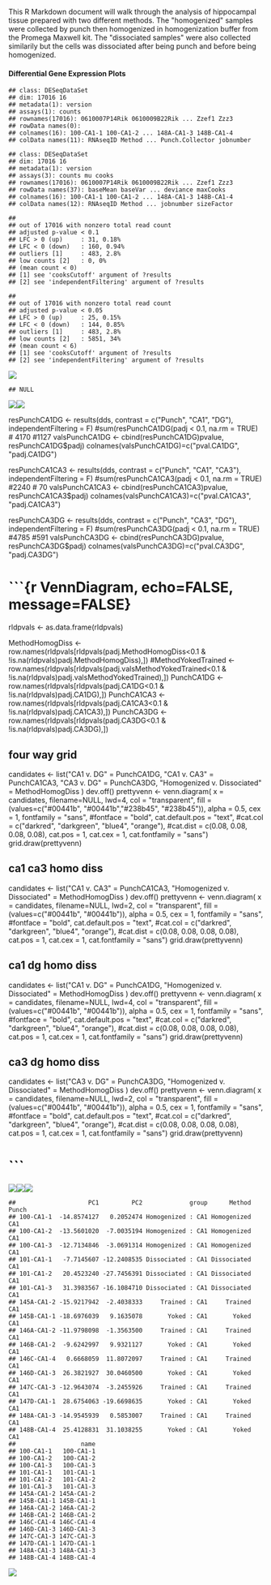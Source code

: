 This R Markdown document will walk through the analysis of hippocampal tissue prepared with two different methods. The "homogenized" samples were collected by punch then homogenized in homogenization buffer from the Promega Maxwell kit. The "dissociated samples" were also collected similarily but the cells was dissociated after being punch and before being homogenized.

#### Differential Gene Expression Plots

    ## class: DESeqDataSet 
    ## dim: 17016 16 
    ## metadata(1): version
    ## assays(1): counts
    ## rownames(17016): 0610007P14Rik 0610009B22Rik ... Zzef1 Zzz3
    ## rowData names(0):
    ## colnames(16): 100-CA1-1 100-CA1-2 ... 148A-CA1-3 148B-CA1-4
    ## colData names(11): RNAseqID Method ... Punch.Collector jobnumber

    ## class: DESeqDataSet 
    ## dim: 17016 16 
    ## metadata(1): version
    ## assays(3): counts mu cooks
    ## rownames(17016): 0610007P14Rik 0610009B22Rik ... Zzef1 Zzz3
    ## rowData names(37): baseMean baseVar ... deviance maxCooks
    ## colnames(16): 100-CA1-1 100-CA1-2 ... 148A-CA1-3 148B-CA1-4
    ## colData names(12): RNAseqID Method ... jobnumber sizeFactor

    ## 
    ## out of 17016 with nonzero total read count
    ## adjusted p-value < 0.1
    ## LFC > 0 (up)     : 31, 0.18% 
    ## LFC < 0 (down)   : 160, 0.94% 
    ## outliers [1]     : 483, 2.8% 
    ## low counts [2]   : 0, 0% 
    ## (mean count < 0)
    ## [1] see 'cooksCutoff' argument of ?results
    ## [2] see 'independentFiltering' argument of ?results

    ## 
    ## out of 17016 with nonzero total read count
    ## adjusted p-value < 0.05
    ## LFC > 0 (up)     : 25, 0.15% 
    ## LFC < 0 (down)   : 144, 0.85% 
    ## outliers [1]     : 483, 2.8% 
    ## low counts [2]   : 5851, 34% 
    ## (mean count < 6)
    ## [1] see 'cooksCutoff' argument of ?results
    ## [2] see 'independentFiltering' argument of ?results

![](../figures/CA1_allgroups/DifferentialGeneExpressionAnalysis-1.png)

    ## NULL

![](../figures/CA1_allgroups/DifferentialGeneExpressionAnalysis-2.png)![](../figures/CA1_allgroups/DifferentialGeneExpressionAnalysis-3.png)

resPunchCA1DG \<- results(dds, contrast = c("Punch", "CA1", "DG"), independentFiltering = F) \#sum(resPunchCA1DG\(padj < 0.1, na.rm = TRUE) # 4170 #1127 valsPunchCA1DG <- cbind(resPunchCA1DG\)pvalue, resPunchCA1DG$padj) colnames(valsPunchCA1DG)=c("pval.CA1DG", "padj.CA1DG")

resPunchCA1CA3 \<- results(dds, contrast = c("Punch", "CA1", "CA3"), independentFiltering = F) \#sum(resPunchCA1CA3\(padj < 0.1, na.rm = TRUE) #2240 # 70 valsPunchCA1CA3 <- cbind(resPunchCA1CA3\)pvalue, resPunchCA1CA3$padj) colnames(valsPunchCA1CA3)=c("pval.CA1CA3", "padj.CA1CA3")

resPunchCA3DG \<- results(dds, contrast = c("Punch", "CA3", "DG"), independentFiltering = F) \#sum(resPunchCA3DG\(padj < 0.1, na.rm = TRUE) #4785 #591 valsPunchCA3DG <- cbind(resPunchCA3DG\)pvalue, resPunchCA3DG$padj) colnames(valsPunchCA3DG)=c("pval.CA3DG", "padj.CA3DG")

\`\`\`{r VennDiagram, echo=FALSE, message=FALSE}
================================================

rldpvals \<- as.data.frame(rldpvals)

MethodHomogDiss \<- row.names(rldpvals[rldpvals\(padj.MethodHomogDiss<0.1 & !is.na(rldpvals\)padj.MethodHomogDiss),]) \#MethodYokedTrained \<- row.names(rldpvals[rldpvals\(padj.valsMethodYokedTrained<0.1 & !is.na(rldpvals\)padj.valsMethodYokedTrained),]) PunchCA1DG \<- row.names(rldpvals[rldpvals\(padj.CA1DG<0.1 & !is.na(rldpvals\)padj.CA1DG),]) PunchCA1CA3 \<- row.names(rldpvals[rldpvals\(padj.CA1CA3<0.1 & !is.na(rldpvals\)padj.CA1CA3),]) PunchCA3DG \<- row.names(rldpvals[rldpvals\(padj.CA3DG<0.1 & !is.na(rldpvals\)padj.CA3DG),])

four way grid
-------------

candidates \<- list("CA1 v. DG" = PunchCA1DG, "CA1 v. CA3" = PunchCA1CA3, "CA3 v. DG" = PunchCA3DG, "Homogenized v. Dissociated" = MethodHomogDiss ) dev.off() prettyvenn \<- venn.diagram( x = candidates, filename=NULL, lwd=4, col = "transparent", fill = (values=c("\#00441b", "\#00441b","\#238b45", "\#238b45")), alpha = 0.5, cex = 1, fontfamily = "sans", \#fontface = "bold", cat.default.pos = "text", \#cat.col = c("darkred", "darkgreen", "blue4", "orange"), \#cat.dist = c(0.08, 0.08, 0.08, 0.08), cat.pos = 1, cat.cex = 1, cat.fontfamily = "sans") grid.draw(prettyvenn)

ca1 ca3 homo diss
-----------------

candidates \<- list("CA1 v. CA3" = PunchCA1CA3, "Homogenized v. Dissociated" = MethodHomogDiss ) dev.off() prettyvenn \<- venn.diagram( x = candidates, filename=NULL, lwd=2, col = "transparent", fill = (values=c("\#00441b", "\#00441b")), alpha = 0.5, cex = 1, fontfamily = "sans", \#fontface = "bold", cat.default.pos = "text", \#cat.col = c("darkred", "darkgreen", "blue4", "orange"), \#cat.dist = c(0.08, 0.08, 0.08, 0.08), cat.pos = 1, cat.cex = 1, cat.fontfamily = "sans") grid.draw(prettyvenn)

ca1 dg homo diss
----------------

candidates \<- list("CA1 v. DG" = PunchCA1DG, "Homogenized v. Dissociated" = MethodHomogDiss ) dev.off() prettyvenn \<- venn.diagram( x = candidates, filename=NULL, lwd=4, col = "transparent", fill = (values=c("\#00441b", "\#00441b")), alpha = 0.5, cex = 1, fontfamily = "sans", \#fontface = "bold", cat.default.pos = "text", \#cat.col = c("darkred", "darkgreen", "blue4", "orange"), \#cat.dist = c(0.08, 0.08, 0.08, 0.08), cat.pos = 1, cat.cex = 1, cat.fontfamily = "sans") grid.draw(prettyvenn)

ca3 dg homo diss
----------------

candidates \<- list("CA3 v. DG" = PunchCA3DG, "Homogenized v. Dissociated" = MethodHomogDiss ) dev.off() prettyvenn \<- venn.diagram( x = candidates, filename=NULL, lwd=2, col = "transparent", fill = (values=c("\#00441b", "\#00441b")), alpha = 0.5, cex = 1, fontfamily = "sans", \#fontface = "bold", cat.default.pos = "text", \#cat.col = c("darkred", "darkgreen", "blue4", "orange"), \#cat.dist = c(0.08, 0.08, 0.08, 0.08), cat.pos = 1, cat.cex = 1, cat.fontfamily = "sans") grid.draw(prettyvenn)

\`\`\`
======

![](../figures/CA1_allgroups/Heatmap100DEgenes-1.png)![](../figures/CA1_allgroups/Heatmap100DEgenes-2.png)![](../figures/CA1_allgroups/Heatmap100DEgenes-3.png)

    ##                    PC1         PC2             group      Method Punch
    ## 100-CA1-1  -14.8574127   0.2052474 Homogenized : CA1 Homogenized   CA1
    ## 100-CA1-2  -13.5601020  -7.0035194 Homogenized : CA1 Homogenized   CA1
    ## 100-CA1-3  -12.7134846  -3.0691314 Homogenized : CA1 Homogenized   CA1
    ## 101-CA1-1   -7.7145607 -12.2408535 Dissociated : CA1 Dissociated   CA1
    ## 101-CA1-2   20.4523240 -27.7456391 Dissociated : CA1 Dissociated   CA1
    ## 101-CA1-3   31.3983567 -16.1084710 Dissociated : CA1 Dissociated   CA1
    ## 145A-CA1-2 -15.9217942  -2.4038333     Trained : CA1     Trained   CA1
    ## 145B-CA1-1 -18.6976039   9.1635078       Yoked : CA1       Yoked   CA1
    ## 146A-CA1-2 -11.9798098  -1.3563500     Trained : CA1     Trained   CA1
    ## 146B-CA1-2  -9.6242997   9.9321127       Yoked : CA1       Yoked   CA1
    ## 146C-CA1-4   0.6668059  11.8072097     Trained : CA1     Trained   CA1
    ## 146D-CA1-3  26.3821927  30.0460500       Yoked : CA1       Yoked   CA1
    ## 147C-CA1-3 -12.9643074  -3.2455926     Trained : CA1     Trained   CA1
    ## 147D-CA1-1  28.6754063 -19.6698635       Yoked : CA1       Yoked   CA1
    ## 148A-CA1-3 -14.9545939   0.5853007     Trained : CA1     Trained   CA1
    ## 148B-CA1-4  25.4128831  31.1038255       Yoked : CA1       Yoked   CA1
    ##                  name
    ## 100-CA1-1   100-CA1-1
    ## 100-CA1-2   100-CA1-2
    ## 100-CA1-3   100-CA1-3
    ## 101-CA1-1   101-CA1-1
    ## 101-CA1-2   101-CA1-2
    ## 101-CA1-3   101-CA1-3
    ## 145A-CA1-2 145A-CA1-2
    ## 145B-CA1-1 145B-CA1-1
    ## 146A-CA1-2 146A-CA1-2
    ## 146B-CA1-2 146B-CA1-2
    ## 146C-CA1-4 146C-CA1-4
    ## 146D-CA1-3 146D-CA1-3
    ## 147C-CA1-3 147C-CA1-3
    ## 147D-CA1-1 147D-CA1-1
    ## 148A-CA1-3 148A-CA1-3
    ## 148B-CA1-4 148B-CA1-4

![](../figures/CA1_allgroups/PCA-1.png)

